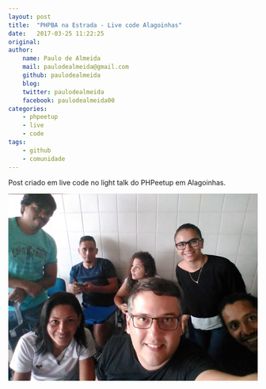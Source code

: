 ```yaml
---
layout: post
title:  "PHPBA na Estrada - Live code Alagoinhas"
date:   2017-03-25 11:22:25
original:                  
author: 
    name: Paulo de Almeida 
    mail: paulodealmeida@gmail.com
    github: paulodealmeida        
    blog:                         
    twitter: paulodealmeida       
    facebook: paulodealmeida00    
categories: 
    - phpeetup
    - live
    - code                      
tags:
    - github
    - comunidade
---
```


Post criado em live code no light talk do PHPeetup em Alagoinhas.

![Galera](/assets/posts/2017/03/galera-alagoinhas.jpg)